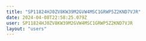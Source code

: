 ```yaml
---
title: "SP11824HJ0ZV8KW39M2GVW4MSC1GRWP5Z2KND7VJR"
date: 2024-04-08T22:58:25.079Z
user: SP11824HJ0ZV8KW39M2GVW4MSC1GRWP5Z2KND7VJR
layout: "users"
---
```

    